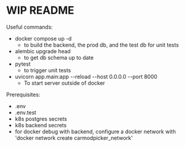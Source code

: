 # WIP README


Useful commands:
- docker compose up -d
    - to build the backend, the prod db, and the test db for unit tests
- alembic upgrade head
    - to get db schema up to date
- pytest 
    - to trigger unit tests
- uvicorn app.main:app --reload --host 0.0.0.0 --port 8000
    - To start server outside of docker


Prerequisites:
- .env
- .env.test
- k8s postgres secrets
- k8s backend secrets
- for docker debug with backend, configure a docker network with 'docker network create carmodpicker_network' 
